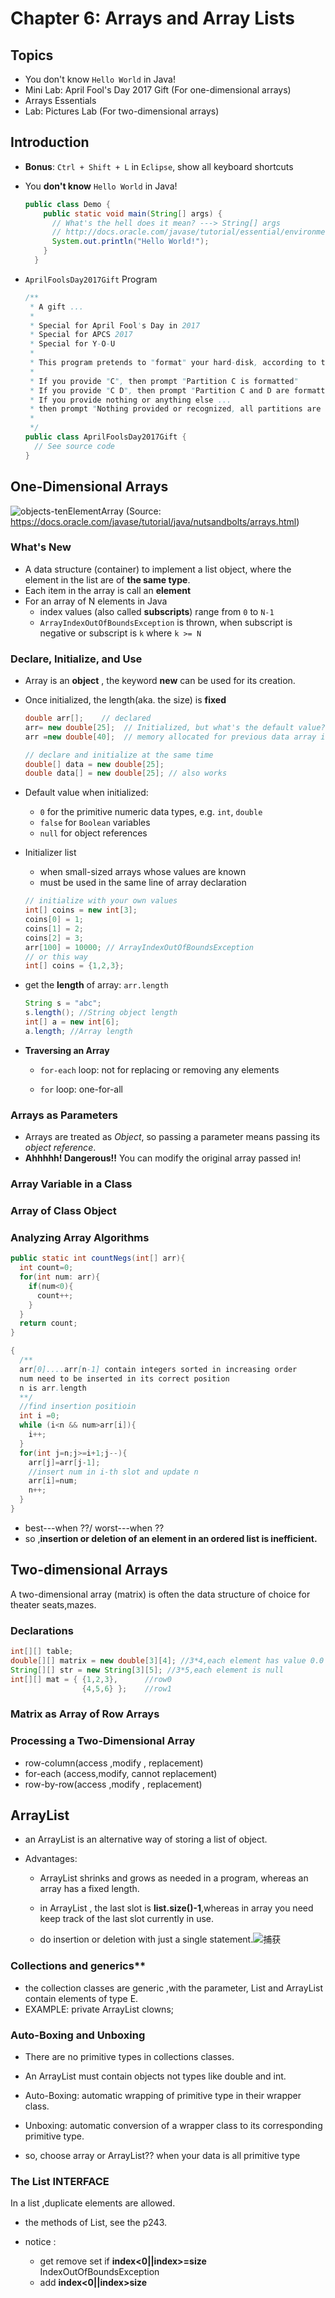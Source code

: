 # Chapter 6: Arrays and Array Lists 



## Topics

* You don't know ``Hello World`` in Java!
* Mini Lab: April Fool's Day 2017 Gift (For one-dimensional arrays)
* Arrays Essentials
* Lab: Pictures Lab (For two-dimensional arrays)

## Introduction

* **Bonus**: ``Ctrl + Shift + L`` in ``Eclipse``, show all keyboard shortcuts

* You **don't know** ``Hello World`` in Java!

  ```java
  public class Demo {
      public static void main(String[] args) {
        // What's the hell does it mean? ---> String[] args
        // http://docs.oracle.com/javase/tutorial/essential/environment/cmdLineArgs.html
        System.out.println("Hello World!"); 
      }
    }
  ```

* ``AprilFoolsDay2017Gift`` Program

  ```java
  /**
   * A gift ...
   * 
   * Special for April Fool's Day in 2017
   * Special for APCS 2017
   * Special for Y-O-U
   * 
   * This program pretends to "format" your hard-disk, according to the command line arguments
   * 
   * If you provide "C", then prompt "Partition C is formatted" 
   * If you provide "C D", then prompt "Partition C and D are formatted"
   * If you provide nothing or anything else ...
   * then prompt "Nothing provided or recognized, all partitions are formatted"
   * 
   */
  public class AprilFoolsDay2017Gift {
    // See source code
  }
  ```

## One-Dimensional Arrays

![objects-tenElementArray](../images/objects-tenElementArray.gif)
(Source: https://docs.oracle.com/javase/tutorial/java/nutsandbolts/arrays.html)

### What's New 

* A data structure (container) to implement a list object, where the element in the list are of **the same type**.
* Each item in the array is call an **element**
* For an array of N elements in Java
  * index values (also called **subscripts**) range from ``0`` to ``N-1``
  * ``ArrayIndexOutOfBoundsException`` is thrown, when subscript is negative or subscript is ``k`` where ``k >= N ``

### **Declare, Initialize, and Use**

*   Array is an **object** , the keyword **new** can be used for its creation.

* Once initialized, the length(aka. the size) is **fixed**

  ```java
  double arr[];    // declared
  arr= new double[25];  // Initialized, but what's the default value?
  arr =new double[40];  // memory allocated for previous data array is recycled.

  // declare and initialize at the same time
  double[] data = new double[25];
  double data[] = new double[25]; // also works
  ```

* Default value when initialized:

  * ``0`` for the primitive numeric data types, e.g. ``int``, ``double``
  * ``false`` for ``Boolean`` variables
  * ``null`` for object references

* Initializer list

  * when small-sized arrays whose values are known
  * must be used in the same line of array declaration 

  ```java
  // initialize with your own values
  int[] coins = new int[3];
  coins[0] = 1;
  coins[1] = 2;
  coins[2] = 3;
  arr[100] = 10000; // ArrayIndexOutOfBoundsException 
  // or this way
  int[] coins = {1,2,3};
  ```

* get the **length** of array: ``arr.length``

    ```java
    String s = "abc"; 
    s.length(); //String object length
    int[] a = new int[6]; 
    a.length; //Array length
    ```

* **Traversing an Array**

    * ``for-each`` loop: not for replacing or removing any elements  

    * ``for`` loop: one-for-all 


### Arrays as Parameters

* Arrays are treated as *Object*, so passing a parameter means passing its *object reference*.
* **Ahhhhh! Dangerous!!** You can modify the original array passed in! 

### Array Variable in a Class

### Array of Class Object

### Analyzing Array Algorithms

```java
public static int countNegs(int[] arr){
  int count=0;
  for(int num: arr){
    if(num<0){
      count++;
    }
  }
  return count;
}
```

```java
{
  /** 
  arr[0]....arr[n-1] contain integers sorted in increasing order
  num need to be inserted in its correct position
  n is arr.length
  **/
  //find insertion positioin
  int i =0;
  while (i<n && num>arr[i]){
    i++;
  }
  for(int j=n;j>=i+1;j--){
    arr[j]=arr[j-1];
    //insert num in i-th slot and update n
    arr[i]=num;
    n++;
  }
}
```

* best---when ??/  worst---when ??
* so ,**insertion or deletion of an element in an ordered list is inefficient.**



## Two-dimensional Arrays

A two-dimensional array (matrix) is often the data structure of choice for theater seats,mazes.

### Declarations

```java
int[][] table;
double[][] matrix = new double[3][4]; //3*4,each element has value 0.0
String[][] str = new String[3][5]; //3*5,each element is null
int[][] mat = { {1,2,3},      //row0
			    {4,5,6} };    //row1
```
### Matrix as Array of Row Arrays

### Processing a Two-Dimensional Array
* row-column(access ,modify , replacement)
* for-each (access,modify, cannot replacement)
* row-by-row(access ,modify , replacement)



## ArrayList

* an ArrayList is an alternative way of storing a list of object.

* Advantages:

  * ArrayList shrinks and grows as needed in a program, whereas  an array has a fixed length.

  * in ArrayList , the last slot is **list.size()-1**,whereas in array you need keep track of the last slot currently in use.

  * do insertion or deletion with just a single statement.![捕获](B:\pangpang\AP\chapter4\捕获.PNG)


### Collections and generics**

* the collection classes are generic ,with the parameter, List<E> and ArrayList<E> contain elements of type E.
* EXAMPLE: private ArrayList<Clown> clowns;

### Auto-Boxing and Unboxing

* There are no primitive types in collections classes. 

* An ArrayList must contain objects not types like double and int.

* Auto-Boxing: automatic wrapping of primitive type in their wrapper class.

* Unboxing: automatic conversion of a wrapper class to its corresponding primitive type.

* so, choose array or ArrayList?? when your data is all primitive type

### The List<E> INTERFACE

In  a list ,duplicate elements are allowed.

*   the methods of List<E>, see the p243.

*   notice :

    * get remove set   if **index<0||index>=size** IndexOutOfBoundsException
    * add  **index<0||index>size**